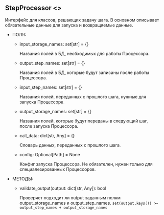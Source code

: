 ## StepProcessor <<Interface>>

Интерфейс для классов, решающих задачу шага. В основном описывает обязательные данные для запуска и возвращяемые данные. 

+ ПОЛЯ:

  + input_storage_names: set[str] = {}

    Названия полей в БД, необходимых для работы Процессора.

  + output_step_names: set[str] = {}

    Названия полей в БД, которые будут записаны после работы Процессора.

  + input_step_names: set[str] = {}

    Названия полей, переданных с прошлого шага, нужные для запуска Процессора.

  + output_storage_names: set[str] = {}

    Названия полей, которые будут переданы в следующий шаг, после запуска Процессора.

  + call_data: dict[str, Any] = {}

    Словарь данных, переданных с прошлого шага.

  + config: Optional[Path] = None

    Конфиг запуска Процессора. Не обязателен, нужен только для специалезированных Процессоров.

+ МЕТОДЫ:

  + validate_output(output: dict[str, Any]): bool

    Проверяет подходит ли output заданным полям output_storage_names и output_step_names.  `set(output.keys()) >=  output_step_names + output_storage_names`

